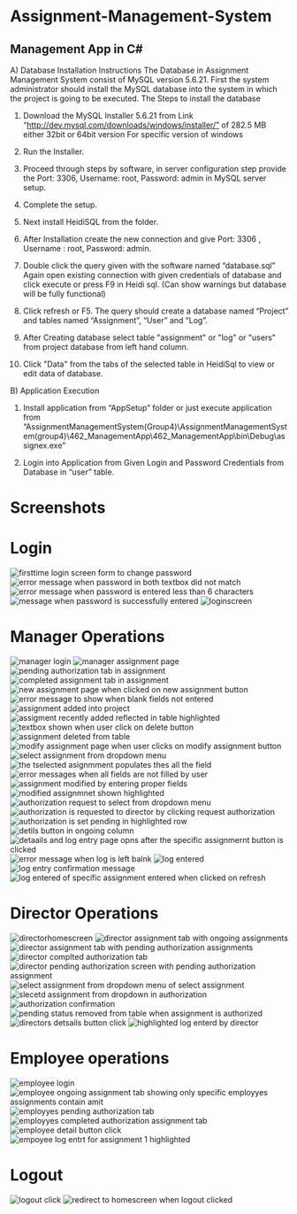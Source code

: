 # Assignment-Management-System
Management App in C#
---------------------

A) Database Installation Instructions
The Database in Assignment Management System consist of MySQL version 5.6.21.
First the system administrator should install the MySQL database into the system in which the project is going to be executed. The Steps to install the database

1. Download the MySQL Installer 5.6.21 from Link
“http://dev.mysql.com/downloads/windows/installer/” of 282.5 MB either 32bit or 64bit version
For specific version of windows

2. Run the Installer.

3. Proceed through steps by software, in server configuration step provide the Port: 3306, Username: root, Password: admin in
MySQL server setup.

4. Complete the setup.

5. Next install HeidiSQL from the folder.

6. After Installation create the new connection and give Port: 3306 , Username : root, Password: admin.

7. Double click the query given with the software named “database.sql” 
Again open existing connection with given credentials of database and click execute or press F9 in Heidi sql. (Can show warnings but database will be fully functional)

8. Click refresh or F5. The query should create a database named “Project” and tables named “Assignment”, “User” and “Log”.

9. After Creating database select table "assignment" or "log" or "users" from project database from left hand column.

10. Click "Data" from the tabs of the selected table in HeidiSql to view or edit data of database.

B) Application Execution
1. Install application from “AppSetup” folder or just execute application from “AssignmentManagementSystem(Group4)\AssignmentManagementSystem(group4)\462_ManagementApp\462_ManagementApp\bin\Debug\assignex.exe”

2. Login into Application from Given Login and Password Credentials from Database in “user” table.
 
Screenshots
============

Login
========
![firsttime login screen form to change password](https://cloud.githubusercontent.com/assets/8812357/12862835/29ec3410-cc24-11e5-83d5-bc72f4492542.JPG)
![error message when password in both textbox did not match](https://cloud.githubusercontent.com/assets/8812357/12862833/29ebc70a-cc24-11e5-97ee-d097296712d3.JPG)
![error message when password is entered less than 6 characters](https://cloud.githubusercontent.com/assets/8812357/12862836/29ed3a7c-cc24-11e5-846a-39681df27c58.JPG)
![message when password is successfully entered](https://cloud.githubusercontent.com/assets/8812357/12862834/29ec448c-cc24-11e5-863f-d2ef864cf244.JPG)
![loginscreen](https://cloud.githubusercontent.com/assets/8812357/12862837/29ee4de0-cc24-11e5-96ea-21ad31dea9bb.JPG)

Manager Operations
==================
![manager login](https://cloud.githubusercontent.com/assets/8812357/12863327/ceadce42-cc28-11e5-81a7-f10acc80ec6e.JPG)
![manager assignment page](https://cloud.githubusercontent.com/assets/8812357/12863330/ceaea952-cc28-11e5-8b57-390d94ea8327.JPG)
![pending authorization tab in assignment](https://cloud.githubusercontent.com/assets/8812357/12863331/ceaf2828-cc28-11e5-85cc-51d78fbd6d0d.JPG)
![completed assignment tab in assignment](https://cloud.githubusercontent.com/assets/8812357/12863328/ceae1afa-cc28-11e5-896e-e0c4aca58450.JPG)
![new assignment page when clicked on new assignment button](https://cloud.githubusercontent.com/assets/8812357/12863329/ceae9ade-cc28-11e5-8647-978c7b41056c.JPG)
![error message to show when blank fields not entered](https://cloud.githubusercontent.com/assets/8812357/12863326/cead98aa-cc28-11e5-82b9-0ab1212fc5df.JPG)
![assignment added into project](https://cloud.githubusercontent.com/assets/8812357/12863333/cec08a28-cc28-11e5-8099-e966dd233873.JPG)
![assigment recently added reflected in table highlighted](https://cloud.githubusercontent.com/assets/8812357/12863336/cec1abd8-cc28-11e5-834d-6b1ce90a9c63.JPG)
![textbox shown when user click on delete button](https://cloud.githubusercontent.com/assets/8812357/12863335/cec1b54c-cc28-11e5-8e5d-78db5c8afcc7.JPG)
![assignment deleted from table](https://cloud.githubusercontent.com/assets/8812357/12863332/cec02f7e-cc28-11e5-99ff-6c01967d4989.JPG)
![modify assignment page when user clicks on modify assignment button](https://cloud.githubusercontent.com/assets/8812357/12863334/cec172c6-cc28-11e5-9224-99a17a0ad333.JPG)
![select assignment from dropdown menu](https://cloud.githubusercontent.com/assets/8812357/12863337/cec21924-cc28-11e5-8b44-60708f759b67.JPG)
![the tselected asignmment populates thes all the field](https://cloud.githubusercontent.com/assets/8812357/12863339/ced3f3a6-cc28-11e5-90ad-23e2fc138366.JPG)
![error messages when all fields are not filled by user](https://cloud.githubusercontent.com/assets/8812357/12863342/ced46700-cc28-11e5-8c29-bebde1c483dd.JPG)
![assignment modified by entering proper fields](https://cloud.githubusercontent.com/assets/8812357/12863340/ced414c6-cc28-11e5-8b0e-f178a12d29cf.JPG)
![modified assignmnet shown highlighted](https://cloud.githubusercontent.com/assets/8812357/12863341/ced45d3c-cc28-11e5-93c4-7cf312a6b77e.JPG)
![authorization request to select from dropdown menu](https://cloud.githubusercontent.com/assets/8812357/12863338/ced2ead8-cc28-11e5-91ad-234e351e6751.JPG)
![authorization is requested to director by clicking request authorization](https://cloud.githubusercontent.com/assets/8812357/12863343/ced49a9a-cc28-11e5-96e8-e848e9a8e947.JPG)
![authorization is set pending in highlighted row](https://cloud.githubusercontent.com/assets/8812357/12863344/cee575a4-cc28-11e5-90a0-0cd46e924905.JPG)
![detils button in ongoing column](https://cloud.githubusercontent.com/assets/8812357/12863345/cee75694-cc28-11e5-98a2-fbbc1bb5642b.JPG)
![detaails and log entry page opns after the specific assignmernt button is clicked](https://cloud.githubusercontent.com/assets/8812357/12863346/cee7ef50-cc28-11e5-9054-35d7b914a3cf.JPG)
![error message when log is left balnk](https://cloud.githubusercontent.com/assets/8812357/12863348/cee80f30-cc28-11e5-9ac9-86912ac43de0.JPG)
![log entered](https://cloud.githubusercontent.com/assets/8812357/12863349/cee8df78-cc28-11e5-9dba-e9bfdb57eaf8.JPG)
![log entry confirmation message](https://cloud.githubusercontent.com/assets/8812357/12863347/cee81048-cc28-11e5-9101-277a9e2739e8.JPG)
![log entered of specific assignment entered when clicked on refresh](https://cloud.githubusercontent.com/assets/8812357/12863350/cef8e1d4-cc28-11e5-87cb-218ed04768c5.JPG)

Director Operations
====================
![directorhomescreen](https://cloud.githubusercontent.com/assets/8812357/12863284/adcf2c98-cc28-11e5-8695-eff20143f271.JPG)
![director assignment tab with ongoing assignments](https://cloud.githubusercontent.com/assets/8812357/12863286/ae071b26-cc28-11e5-91ef-3102e63769a9.JPG)
![director assignment tab with pending authorization assignments](https://cloud.githubusercontent.com/assets/8812357/12863289/ae07d5c0-cc28-11e5-8fda-c1ce765023bc.JPG)
![director complted authorization tab](https://cloud.githubusercontent.com/assets/8812357/12863285/ae056f38-cc28-11e5-9da0-f928329abc3d.JPG)
![director pending authorization screen with pending authorization assignment](https://cloud.githubusercontent.com/assets/8812357/12863288/ae07c26a-cc28-11e5-8a40-8a7b28591aa7.JPG)
![select assignment from dropdown menu of select assignment](https://cloud.githubusercontent.com/assets/8812357/12863290/ae1114c8-cc28-11e5-9e05-1c2604124866.JPG)
![slecetd assignment from dropdown in authorization](https://cloud.githubusercontent.com/assets/8812357/12863287/ae075b22-cc28-11e5-86e3-0188ddfa5f1e.JPG)
![authorization confirmation](https://cloud.githubusercontent.com/assets/8812357/12863291/ae184720-cc28-11e5-9b75-ecb0be07e673.JPG)
![pending status removed from table when assignment is authorized](https://cloud.githubusercontent.com/assets/8812357/12863292/ae1a4b6a-cc28-11e5-9c02-2de4c4e4937f.JPG)
![directors detsails button click](https://cloud.githubusercontent.com/assets/8812357/12863294/ae1d0a62-cc28-11e5-8a2d-12f101b1a667.JPG)
![highlighted log enterd by director](https://cloud.githubusercontent.com/assets/8812357/12863293/ae1c892a-cc28-11e5-91e0-4f05709599f4.JPG)

Employee operations
=====================
![employee login](https://cloud.githubusercontent.com/assets/8812357/12863264/8b1e3432-cc28-11e5-8555-c01a5f1b7dbf.JPG)
![employee ongoing assignment tab showing only specific employyes assignments contain amit](https://cloud.githubusercontent.com/assets/8812357/12863269/8b242630-cc28-11e5-9ce9-d2915c9e25eb.JPG)
![employyes pending authorization tab](https://cloud.githubusercontent.com/assets/8812357/12863267/8b22b232-cc28-11e5-8bd2-142957474aaf.JPG)
![employyes completed authorization assignment tab](https://cloud.githubusercontent.com/assets/8812357/12863265/8b20907e-cc28-11e5-8fb2-d090f2300c84.JPG)
![employee detail button click](https://cloud.githubusercontent.com/assets/8812357/12863268/8b2344b8-cc28-11e5-964f-91e464f30e00.JPG)
![empoyee log entrt for assignment 1 highlighted](https://cloud.githubusercontent.com/assets/8812357/12863266/8b21e686-cc28-11e5-988f-7a6abd34079c.JPG)

Logout
=======
![logout click](https://cloud.githubusercontent.com/assets/8812357/12862902/75bf12cc-cc24-11e5-949b-57c1c13f40cd.JPG)
![redirect to homescreen when logout clicked](https://cloud.githubusercontent.com/assets/8812357/12862903/75c02c8e-cc24-11e5-92f7-3078a1b4a30b.JPG)


